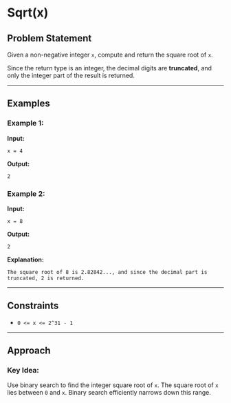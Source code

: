 # Sqrt(x)

## Problem Statement
Given a non-negative integer `x`, compute and return the square root of `x`.

Since the return type is an integer, the decimal digits are **truncated**, and only the integer part of the result is returned.

---

## Examples

### Example 1:
**Input:**
```
x = 4
```
**Output:**
```
2
```

### Example 2:
**Input:**
```
x = 8
```
**Output:**
```
2
```
**Explanation:**
```
The square root of 8 is 2.82842..., and since the decimal part is truncated, 2 is returned.
```

---

## Constraints
- `0 <= x <= 2^31 - 1`

---

## Approach
### Key Idea:
Use binary search to find the integer square root of `x`. The square root of `x` lies between `0` and `x`. Binary search efficiently narrows down this range.
